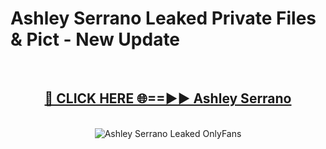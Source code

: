 # Ashley Serrano Leaked Private Files & Pict - New Update
<br>
<div align="center">
<h2><a href="https://mediafilles.blogspot.com/?title=Ashley_Serrano" rel="nofollow">🔴 CLICK HERE 🌐==►► Ashley Serrano</a></h2>
<br>
<a href="https://mediafilles.blogspot.com/?title=Ashley_Serrano" rel="nofollow" data-target="animated-image.originalLink"><img src="https://i.ibb.co.com/WyWwxjT/player-gif2.gif" alt="Ashley Serrano Leaked OnlyFans" style="max-width: 100%; display: inline-block;" data-target="animated-image.originalImage"></a>
</div>
<br>
